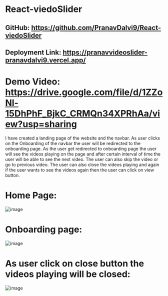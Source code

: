 # React-viedoSlider

## GitHub: https://github.com/PranavDalvi9/React-viedoSlider 
## Deployment Link: https://pranavvideoslider-pranavdalvi9.vercel.app/ 
# Demo Video: https://drive.google.com/file/d/1ZZoNl-15DhPhF_BjkC_CRMQn34XPRhAa/view?usp=sharing 
I have created a landing page of the website and the navbar. As user clicks on the Onboarding of the navbar the user will be redirected to the onboarding page. As the user get redirected to onboarding page the user will see the videos playing on the page and after certain interval of time the user will be able to see the next video. The user can also skip the video or go to previous video. The user can also close the videos playing and again if the user wants to see the videos again then the user can click on view button.

# Home Page:  
![image](https://user-images.githubusercontent.com/96105012/170674868-ec07785c-2bcd-48c3-9de3-7b654dd50203.png)

 
# Onboarding page:
![image](https://user-images.githubusercontent.com/96105012/170674894-cbd66f8a-cf1f-4662-b9b4-6ad16f0e2460.png)

 # As user click on close button the videos playing will be closed:
 ![image](https://user-images.githubusercontent.com/96105012/170674912-9b0a8015-c9ea-4c10-9d00-aff923ae3a61.png)



